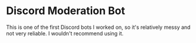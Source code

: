 # Discord Moderation Bot

This is one of the first Discord bots I worked on, so it's relatively messy and not very reliable. I wouldn't recommend using it.
